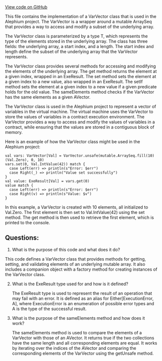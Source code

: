 [View code on GitHub](https://github.com/oxygenium/oxygenium/protocol/src/main/scala/org/oxygenium/protocol/vm/VarVector.scala)

This file contains the implementation of a VarVector class that is used in the Alephium project. The VarVector is a wrapper around a mutable ArraySeq that provides a way to access and modify a subset of the underlying array. 

The VarVector class is parameterized by a type T, which represents the type of the elements stored in the underlying array. The class has three fields: the underlying array, a start index, and a length. The start index and length define the subset of the underlying array that the VarVector represents. 

The VarVector class provides several methods for accessing and modifying the elements of the underlying array. The get method returns the element at a given index, wrapped in an ExeResult. The set method sets the element at a given index to a new value, also wrapped in an ExeResult. The setIf method sets the element at a given index to a new value if a given predicate holds for the old value. The sameElements method checks if the VarVector has the same elements as a given AVector. 

The VarVector class is used in the Alephium project to represent a vector of variables in the virtual machine. The virtual machine uses the VarVector to store the values of variables in a contract execution environment. The VarVector provides a way to access and modify the values of variables in a contract, while ensuring that the values are stored in a contiguous block of memory. 

Here is an example of how the VarVector class might be used in the Alephium project:

```
val vars: VarVector[Val] = VarVector.unsafe(mutable.ArraySeq.fill(10)(Val.Zero), 0, 10)
vars.set(0, Val.IntValue(42)) match {
  case Left(err) => println(s"Error: $err")
  case Right(_) => println("Value set successfully")
}
val value: ExeResult[Val] = vars.get(0)
value match {
  case Left(err) => println(s"Error: $err")
  case Right(v) => println(s"Value: $v")
}
``` 

In this example, a VarVector is created with 10 elements, all initialized to Val.Zero. The first element is then set to Val.IntValue(42) using the set method. The get method is then used to retrieve the first element, which is printed to the console.
## Questions: 
 1. What is the purpose of this code and what does it do?
   
   This code defines a VarVector class that provides methods for getting, setting, and validating elements of an underlying mutable array. It also includes a companion object with a factory method for creating instances of the VarVector class.

2. What is the ExeResult type used for and how is it defined?
   
   The ExeResult type is used to represent the result of an operation that may fail with an error. It is defined as an alias for Either[ExecutionError, A], where ExecutionError is an enumeration of possible error types and A is the type of the successful result.

3. What is the purpose of the sameElements method and how does it work?
   
   The sameElements method is used to compare the elements of a VarVector with those of an AVector. It returns true if the two collections have the same length and all corresponding elements are equal. It works by iterating over the indices of the AVector and comparing the corresponding elements of the VarVector using the getUnsafe method.